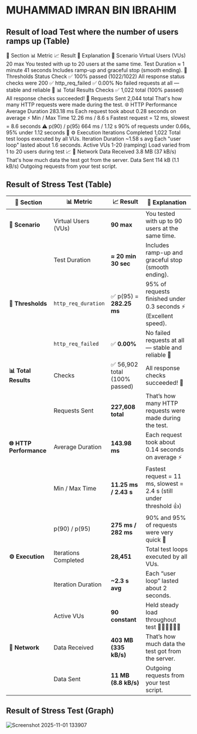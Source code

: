 # MUHAMMAD IMRAN BIN IBRAHIM
## Result of load Test where the number of users ramps up (Table)

🔹 Section	📊 Metric	📈 Result	💬 Explanation
👥 Scenario	Virtual Users (VUs)	20 max	You tested with up to 20 users at the same time.
Test Duration	≈ 1 minute 41 seconds	Includes ramp-up and graceful stop (smooth ending).
🎯 Thresholds	Status Check	✅ 100% passed (1022/1022)	All response status checks were 200 ✅
http_req_failed	✅ 0.00%	No failed requests at all — stable and reliable 💪
📊 Total Results	Checks	✅ 1,022 total (100% passed)	All response checks succeeded! 🎉
Requests Sent	2,044 total	That's how many HTTP requests were made during the test.
🌐 HTTP Performance	Average Duration	283.18 ms	Each request took about 0.28 seconds on average ⚡
Min / Max Time	12.26 ms / 8.6 s	Fastest request = 12 ms, slowest = 8.6 seconds ⚠️
p(90) / p(95)	664 ms / 1.12 s	90% of requests under 0.66s, 95% under 1.12 seconds 🚀
⚙️ Execution	Iterations Completed	1,022	Total test loops executed by all VUs.
Iteration Duration	~1.58 s avg	Each "user loop" lasted about 1.6 seconds.
Active VUs	1-20 (ramping)	Load varied from 1 to 20 users during test 📈
📡 Network	Data Received	3.8 MB (37 kB/s)	That's how much data the test got from the server.
Data Sent	114 kB (1.1 kB/s)	Outgoing requests from your test script.

## Result of Stress Test (Table)




| 🔹 Section              | 📊 Metric            | 📈 Result                    | 💬 Explanation                                                      |
| ----------------------- | -------------------- | ---------------------------- | ------------------------------------------------------------------- |
| **👥 Scenario**         | Virtual Users (VUs)  | **90 max**                   | You tested with up to 90 users at the same time.                    |
|                         | Test Duration        | **≈ 20 min 30 sec**          | Includes ramp-up and graceful stop (smooth ending).                 |
| **🎯 Thresholds**       | `http_req_duration`  | ✅ p(95) = **282.25 ms**      | 95% of requests finished under 0.3 seconds ⚡ (Excellent speed).     |
|                         | `http_req_failed`    | ✅ **0.00%**                  | No failed requests at all — stable and reliable 💪                  |
| **📊 Total Results**    | Checks               | ✅ 56,902 total (100% passed) | All response checks succeeded! 🎉                                   |
|                         | Requests Sent        | **227,608 total**            | That’s how many HTTP requests were made during the test.            |
| **🌐 HTTP Performance** | Average Duration     | **143.98 ms**                | Each request took about 0.14 seconds on average ⚡                   |
|                         | Min / Max Time       | **11.25 ms / 2.43 s**        | Fastest request = 11 ms, slowest = 2.4 s (still under threshold 👍) |
|                         | p(90) / p(95)        | **275 ms / 282 ms**          | 90% and 95% of requests were very quick 🚀                          |
| **⚙️ Execution**        | Iterations Completed | **28,451**                   | Total test loops executed by all VUs.                               |
|                         | Iteration Duration   | **~2.3 s avg**               | Each “user loop” lasted about 2 seconds.                            |
|                         | Active VUs           | **90 constant**              | Held steady load throughout test 🧍‍♂️🧍‍♀️🧍‍♂️                    |
| **📡 Network**          | Data Received        | **403 MB (335 kB/s)**        | That’s how much data the test got from the server.                  |
|                         | Data Sent            | **11 MB (8.8 kB/s)**         | Outgoing requests from your test script.                            |


## Result of Stress Test (Graph)




![Screenshot 2025-11-01 133907](https://github.com/user-attachments/assets/92f2db85-f68e-482f-9f75-f0450f739807)
